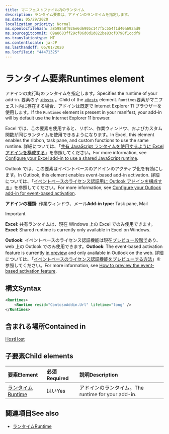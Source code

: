 ```yaml
---
title: マニフェストファイル内のランタイム
description: ランタイム要素は、アドインのランタイムを指定します。
ms.date: 05/29/2020
localization_priority: Normal
ms.openlocfilehash: a8598a8f926e6d6905c147f5c554f1d40a692ad9
ms.sourcegitcommit: 09a8683ff29cf06d0d1d822be83cf0798f1ccdf9
ms.translationtype: MT
ms.contentlocale: ja-JP
ms.lasthandoff: 06/01/2020
ms.locfileid: "44471325"
---
```

# <a name="runtimes-element"></a><span data-ttu-id="045e2-103">ランタイム要素</span><span class="sxs-lookup"><span data-stu-id="045e2-103">Runtimes element</span></span>

<span data-ttu-id="045e2-104">アドインの実行時のランタイムを指定します。</span><span class="sxs-lookup"><span data-stu-id="045e2-104">Specifies the runtime of your add-in.</span></span> <span data-ttu-id="045e2-105">要素の子 [`<Host>`](host.md) 。</span><span class="sxs-lookup"><span data-stu-id="045e2-105">Child of the [`<Host>`](host.md) element.</span></span> <span data-ttu-id="045e2-106">`Runtimes`要素がマニフェスト内に存在する場合、アドインは既定で Internet Explorer 11 ブラウザーを使用します。</span><span class="sxs-lookup"><span data-stu-id="045e2-106">If the `Runtimes` element is present in your manifest, your add-in will by default use the Internet Explorer 11 browser.</span></span>

<span data-ttu-id="045e2-107">Excel では、この要素を使用すると、リボン、作業ウィンドウ、およびカスタム関数が同じランタイムを使用できるようになります。</span><span class="sxs-lookup"><span data-stu-id="045e2-107">In Excel, this element enables the ribbon, task pane, and custom functions to use the same runtime.</span></span> <span data-ttu-id="045e2-108">詳細については、「[共有 JavaScript ランタイムを使用するように Excel アドインを構成する](../../excel/configure-your-add-in-to-use-a-shared-runtime.md)」を参照してください。</span><span class="sxs-lookup"><span data-stu-id="045e2-108">For more information, see [Configure your Excel add-in to use a shared JavaScript runtime](../../excel/configure-your-add-in-to-use-a-shared-runtime.md).</span></span>

<span data-ttu-id="045e2-109">Outlook では、この要素はイベントベースのアドインのアクティブ化を有効にします。</span><span class="sxs-lookup"><span data-stu-id="045e2-109">In Outlook, this element enables event-based add-in activation.</span></span> <span data-ttu-id="045e2-110">詳細については、「[イベントベースのライセンス認証用に Outlook アドインを構成する](../../outlook/autolaunch.md)」を参照してください。</span><span class="sxs-lookup"><span data-stu-id="045e2-110">For more information, see [Configure your Outlook add-in for event-based activation](../../outlook/autolaunch.md).</span></span>

<span data-ttu-id="045e2-111">**アドインの種類:** 作業ウィンドウ、メール</span><span class="sxs-lookup"><span data-stu-id="045e2-111">**Add-in type:** Task pane, Mail</span></span>

> [!IMPORTANT]
> <span data-ttu-id="045e2-112">**Excel**: 共有ランタイムは、現在 Windows 上の Excel でのみ使用できます。</span><span class="sxs-lookup"><span data-stu-id="045e2-112">**Excel**: Shared runtime is currently only available in Excel on Windows.</span></span>
>
> <span data-ttu-id="045e2-113">**Outlook**: イベントベースのライセンス認証機能は現在[プレビュー段階で](../../reference/objectmodel/preview-requirement-set/outlook-requirement-set-preview.md)あり、web 上の Outlook でのみ使用できます。</span><span class="sxs-lookup"><span data-stu-id="045e2-113">**Outlook**: The event-based activation feature is currently [in preview](../../reference/objectmodel/preview-requirement-set/outlook-requirement-set-preview.md) and only available in Outlook on the web.</span></span> <span data-ttu-id="045e2-114">詳細については、「[イベントベースのライセンス認証機能をプレビューする方法](../../outlook/autolaunch.md#how-to-preview-the-event-based-activation-feature)」を参照してください。</span><span class="sxs-lookup"><span data-stu-id="045e2-114">For more information, see [How to preview the event-based activation feature](../../outlook/autolaunch.md#how-to-preview-the-event-based-activation-feature).</span></span>

## <a name="syntax"></a><span data-ttu-id="045e2-115">構文</span><span class="sxs-lookup"><span data-stu-id="045e2-115">Syntax</span></span>

```XML
<Runtimes>
    <Runtime resid="ContosoAddin.Url" lifetime="long" />
</Runtimes>
```

## <a name="contained-in"></a><span data-ttu-id="045e2-116">含まれる場所</span><span class="sxs-lookup"><span data-stu-id="045e2-116">Contained in</span></span>

[<span data-ttu-id="045e2-117">Host</span><span class="sxs-lookup"><span data-stu-id="045e2-117">Host</span></span>](host.md)

## <a name="child-elements"></a><span data-ttu-id="045e2-118">子要素</span><span class="sxs-lookup"><span data-stu-id="045e2-118">Child elements</span></span>

|  <span data-ttu-id="045e2-119">要素</span><span class="sxs-lookup"><span data-stu-id="045e2-119">Element</span></span> |  <span data-ttu-id="045e2-120">必須</span><span class="sxs-lookup"><span data-stu-id="045e2-120">Required</span></span>  |  <span data-ttu-id="045e2-121">説明</span><span class="sxs-lookup"><span data-stu-id="045e2-121">Description</span></span>  |
|:-----|:-----|:-----|
| [<span data-ttu-id="045e2-122">ランタイム</span><span class="sxs-lookup"><span data-stu-id="045e2-122">Runtime</span></span>](runtime.md) | <span data-ttu-id="045e2-123">はい</span><span class="sxs-lookup"><span data-stu-id="045e2-123">Yes</span></span> |  <span data-ttu-id="045e2-124">アドインのランタイム。</span><span class="sxs-lookup"><span data-stu-id="045e2-124">The runtime for your add-in.</span></span> |

## <a name="see-also"></a><span data-ttu-id="045e2-125">関連項目</span><span class="sxs-lookup"><span data-stu-id="045e2-125">See also</span></span>

- [<span data-ttu-id="045e2-126">ランタイム</span><span class="sxs-lookup"><span data-stu-id="045e2-126">Runtime</span></span>](runtime.md)
